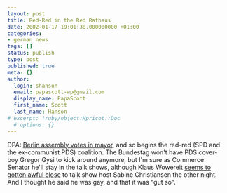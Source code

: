 ```yaml
---
layout: post
title: Red-Red in the Red Rathaus
date: 2002-01-17 19:01:38.000000000 +01:00
categories:
- german news
tags: []
status: publish
type: post
published: true
meta: {}
author:
  login: shanson
  email: papascott-wp@gmail.com
  display_name: PapaScott
  first_name: Scott
  last_name: Hanson
# excerpt: !ruby/object:Hpricot::Doc
  # options: {}
---
```

<p>DPA: <a href="http://www.expatica.com/germany.asp?pad=190,205,&amp;item_id=18614">Berlin assembly votes in mayor</a>, and so begins the red-red (SPD and the ex-communist PDS) coalition. The Bundestag won't have PDS cover-boy Gregor Gysi to kick around anymore, but I'm sure as Commerce Senator he'll stay in the talk shows, although Klaus Wowereit <a href="http://de.news.yahoo.com/020113/3/2k02z.html">seems to gotten awful close</a> to talk show host Sabine Christiansen the other night. And I thought he said he was gay, and that it was "gut so".</p>
